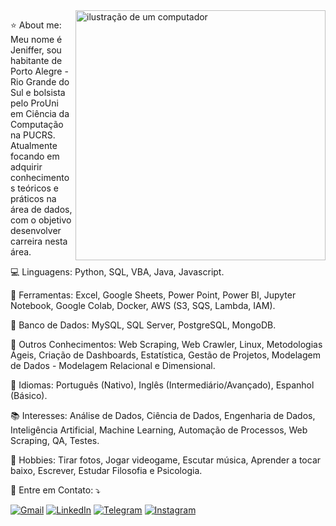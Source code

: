 <img src="https://raw.githubusercontent.com/MicaelliMedeiros/micaellimedeiros/master/image/computer-illustration.png" alt="ilustração de um computador" min-width="400px" max-width="400px" width="400px" align="right">

<p align="left">⭐ About me: Meu nome é Jeniffer, sou habitante de Porto Alegre - Rio Grande do Sul e bolsista pelo ProUni em Ciência da Computação na PUCRS. Atualmente focando em adquirir conhecimentos teóricos e práticos na área de dados, com o objetivo desenvolver carreira nesta área.  
</p>

<p align="left">
  💻 Linguagens: Python, SQL, VBA, Java, Javascript. 
</p>

<p align="left">
  💼 Ferramentas: Excel, Google Sheets, Power Point, Power BI, Jupyter Notebook, Google Colab, Docker, AWS (S3, SQS, Lambda, IAM).  
</p>

<p align="left">
  📜 Banco de Dados: MySQL, SQL Server, PostgreSQL, MongoDB. 
</p>

<p align="left">
  🔎 Outros Conhecimentos: Web Scraping, Web Crawler, Linux, Metodologias Ágeis, Criação de Dashboards, Estatística, Gestão de Projetos, Modelagem de Dados - Modelagem Relacional e Dimensional. 
</p>

<p align="left">
  📃 Idiomas: Português (Nativo), Inglês (Intermediário/Avançado), Espanhol (Básico). 
</p>

<p align="left">
  📚 Interesses: Análise de Dados, Ciência de Dados, Engenharia de Dados, Inteligência Artificial, Machine Learning, Automação de Processos, Web Scraping, QA, Testes. 
</p>

<p align="left">
  🦄 Hobbies: Tirar fotos, Jogar videogame, Escutar música, Aprender a tocar baixo, Escrever, Estudar Filosofia e Psicologia.
</p>

<p align="left">
  💌 Entre em Contato: ⤵️
</p>

<p align="left">
  <a href="mailto:jenifferrborges@gmail.com" title="Gmail">
  <img src="https://img.shields.io/badge/-Gmail-FF0000?style=flat-square&labelColor=FF0000&logo=gmail&logoColor=white&link=mailto:jenifferrborges@gmail.com" alt="Gmail"/></a>

  <a href="https://www.linkedin.com/in/jeniffermborges/" title="LinkedIn">
  <img src="https://img.shields.io/badge/-Linkedin-0e76a8?style=flat-square&logo=Linkedin&logoColor=white&link=https://www.linkedin.com/in/jeniffermborges/" alt="LinkedIn"/></a>

  <a href="http://t.me/jeniffermb" title="Telegram">
  <img src="https://img.shields.io/badge/Telegram-2CA5E0?style=flat-square&logo=telegram&logoColor=white&link=http://t.me/jeniffermb" alt="Telegram"/></a>

  <a href="https://instagram.com/the_coding_effect" title="Instagram">
  <img src="https://img.shields.io/badge/-Instagram-DF0174?style=flat-square&labelColor=DF0174&logo=instagram&logoColor=white&link=https://instagram.com/the_coding_effect" alt="Instagram"/></a>
</p>
